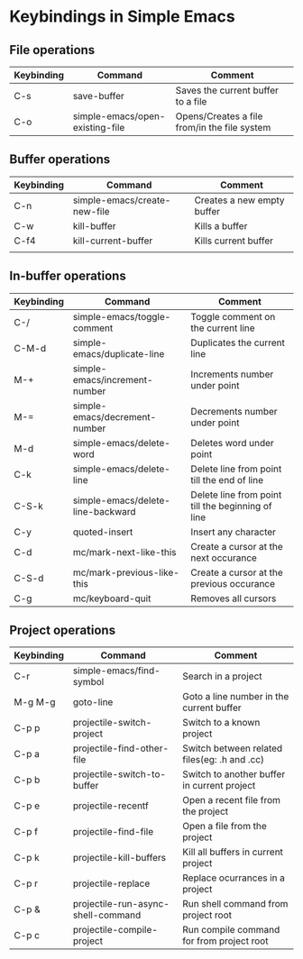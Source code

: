 # Keybindings in Simple Emacs

## File operations
| Keybinding | Command                         | Comment                                      |
|------------|---------------------------------|----------------------------------------------|
| C-s        | save-buffer                     | Saves the current buffer to a file           |
| C-o        | simple-emacs/open-existing-file | Opens/Creates a file from/in the file system |

## Buffer operations
| Keybinding | Command                      | Comment                    |
|------------|------------------------------|----------------------------|
| C-n        | simple-emacs/create-new-file | Creates a new empty buffer |
| C-w        | kill-buffer                  | Kills a buffer             |
| C-f4       | kill-current-buffer          | Kills current buffer       |
|            |                              |                            |

## In-buffer operations
| Keybinding | Command                           | Comment                                           |
|------------|-----------------------------------|---------------------------------------------------|
| C-/        | simple-emacs/toggle-comment       | Toggle comment on the current line                |
| C-M-d      | simple-emacs/duplicate-line       | Duplicates the current line                       |
| M-+        | simple-emacs/increment-number     | Increments number under point                     |
| M-=        | simple-emacs/decrement-number     | Decrements number under point                     |
| M-d        | simple-emacs/delete-word          | Deletes word under point                          |
| C-k        | simple-emacs/delete-line          | Delete line from point till the end of line       |
| C-S-k      | simple-emacs/delete-line-backward | Delete line from point till the beginning of line |
| C-y        | quoted-insert                     | Insert any character                              |
| C-d        | mc/mark-next-like-this            | Create a cursor at the next occurance             |
| C-S-d      | mc/mark-previous-like-this        | Create a cursor at the previous occurance         |
| C-g        | mc/keyboard-quit                  | Removes all cursors                               |

## Project operations
| Keybinding | Command                            | Comment                                      |
|------------|------------------------------------|----------------------------------------------|
| C-r        | simple-emacs/find-symbol           | Search in a project                          |
| M-g M-g    | goto-line                          | Goto a line number in the current buffer     |
| C-p p      | projectile-switch-project          | Switch to a known project                    |
| C-p a      | projectile-find-other-file         | Switch between related files(eg: .h and .cc) |
| C-p b      | projectile-switch-to-buffer        | Switch to another buffer in current project  |
| C-p e      | projectile-recentf                 | Open a recent file from the project          |
| C-p f      | projectile-find-file               | Open a file from the project                 |
| C-p k      | projectile-kill-buffers            | Kill all buffers in current project          |
| C-p r      | projectile-replace                 | Replace ocurrances in a project              |
| C-p &      | projectile-run-async-shell-command | Run shell command from project root          |
| C-p c      | projectile-compile-project         | Run compile command for from project root    |

